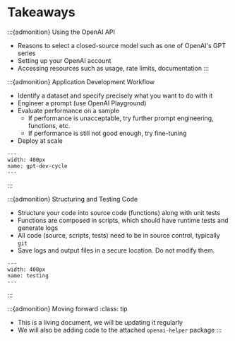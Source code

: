 # Takeaways

:::{admonition} Using the OpenAI API

- Reasons to select a closed-source model such as one of OpenAI's GPT series
- Setting up your OpenAI account
- Accessing resources such as usage, rate limits, documentation
:::

:::{admonition} Application Development Workflow

- Identify a dataset and specify precisely what you want to do with it
- Engineer a prompt (use OpenAI Playground)
- Evaluate performance on a sample
    * If performance is unacceptable, try further prompt engineering, functions, etc.
    * If performance is still not good enough, try fine-tuning
- Deploy at scale

```{figure} ./images/gpt-dev-cycle.png
---
width: 400px
name: gpt-dev-cycle
---
```
:::

:::{admonition} Structuring and Testing Code

- Structure your code into source code (functions) along with unit tests
- Functions are composed in scripts, which should have runtime tests and generate logs
- All code (source, scripts, tests) need to be in source control, typically `git`
- Save logs and output files in a secure location. Do not modify them.
```{figure} ./images/testing.png
---
width: 400px
name: testing
---
```
:::

:::{admonition} Moving forward
:class: tip

- This is a living document, we will be updating it regularly
- We will also be adding code to the attached `openai-helper` package
:::